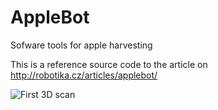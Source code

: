 AppleBot
========

Sofware tools for apple harvesting

This is a reference source code to the article on
http://robotika.cz/articles/applebot/

![First 3D scan](http://robotika.cz/articles/applebot/apple-scanner.jpg)

